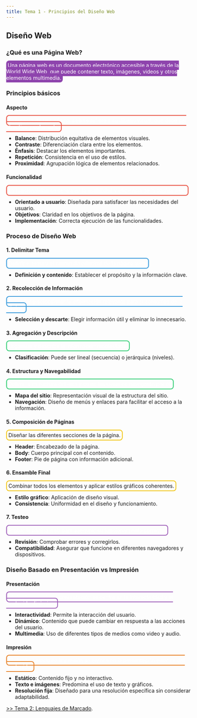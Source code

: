 ```yaml
---
title: Tema 1 - Principios del Diseño Web
---
```


## Diseño Web

### ¿Qué es una Página Web?

<span style="background-color: #8e44ad; border-radius: 8px; padding: 4px; color: white;">Una página web es un documento electrónico accesible a través de la World Wide Web, que puede contener texto, imágenes, videos y otros elementos multimedia.</span>

### Principios básicos

#### Aspecto

<span style="border: 2px solid #e74c3c; border-radius: 8px; padding: 4px; color: white;">El aspecto de una página web se refiere a su diseño visual, que debe ser atractivo y coherente.</span>

- **Balance**: Distribución equitativa de elementos visuales.
- **Contraste**: Diferenciación clara entre los elementos.
- **Énfasis**: Destacar los elementos importantes.
- **Repetición**: Consistencia en el uso de estilos.
- **Proximidad**: Agrupación lógica de elementos relacionados.

#### Funcionalidad

<span style="border: 2px solid #e74c3c; border-radius: 8px; padding: 4px; color: white;">La funcionalidad se centra en la usabilidad y eficiencia de la página web.</span>

- **Orientado a usuario**: Diseñada para satisfacer las necesidades del usuario.
- **Objetivos**: Claridad en los objetivos de la página.
- **Implementación**: Correcta ejecución de las funcionalidades.

### Proceso de Diseño Web

#### 1. Delimitar Tema

<span style="border: 2px solid #3498db; border-radius: 8px; padding: 4px; color: white;">Definir el tema y el contenido principal de la página web.</span>

- **Definición y contenido**: Establecer el propósito y la información clave.

#### 2. Recolección de Información

<span style="border: 2px solid #3498db; border-radius: 8px; padding: 4px; color: white;">Recopilar y seleccionar la información relevante para el contenido de la página.</span>

- **Selección y descarte**: Elegir información útil y eliminar lo innecesario.

#### 3. Agregación y Descripción

<span style="border: 2px solid #2ecc71; border-radius: 8px; padding: 4px; color: white;">Organizar y describir la información recolectada.</span>

- **Clasificación**: Puede ser lineal (secuencia) o jerárquica (niveles).

#### 4. Estructura y Navegabilidad

<span style="border: 2px solid #2ecc71; border-radius: 8px; padding: 4px; color: white;">Definir la estructura del sitio y cómo los usuarios navegarán por él.</span>

- **Mapa del sitio**: Representación visual de la estructura del sitio.
- **Navegación**: Diseño de menús y enlaces para facilitar el acceso a la información.

#### 5. Composición de Páginas

<span style="border: 2px solid #f1c40f; border-radius: 8px; padding: 4px;">Diseñar las diferentes secciones de la página.</span>

- **Header**: Encabezado de la página.
- **Body**: Cuerpo principal con el contenido.
- **Footer**: Pie de página con información adicional.

#### 6. Ensamble Final

<span style="border: 2px solid #f1c40f; border-radius: 8px; padding: 4px;">Combinar todos los elementos y aplicar estilos gráficos coherentes.</span>

- **Estilo gráfico**: Aplicación de diseño visual.
- **Consistencia**: Uniformidad en el diseño y funcionamiento.

#### 7. Testeo

<span style="border: 2px solid #9b59b6; border-radius: 8px; padding: 4px; color: white;">Probar la página web para asegurar su funcionamiento correcto.</span>

- **Revisión**: Comprobar errores y corregirlos.
- **Compatibilidad**: Asegurar que funcione en diferentes navegadores y dispositivos.

### Diseño Basado en Presentación vs Impresión

#### Presentación

<span style="border: 2px solid #9b59b6; border-radius: 8px; padding: 4px; color: white;">El diseño basado en presentación se centra en la interactividad y el contenido dinámico.</span>

- **Interactividad**: Permite la interacción del usuario.
- **Dinámico**: Contenido que puede cambiar en respuesta a las acciones del usuario.
- **Multimedia**: Uso de diferentes tipos de medios como video y audio.

#### Impresión

<span style="border: 2px solid #e67e22; border-radius: 8px; padding: 4px; color: white;">El diseño basado en impresión se enfoca en la presentación estática del contenido.</span>

- **Estático**: Contenido fijo y no interactivo.
- **Texto e imágenes**: Predomina el uso de texto y gráficos.
- **Resolución fija**: Diseñado para una resolución específica sin considerar adaptabilidad.

[ >> Tema 2: Lenguajes de Marcado](../tema2#1-introducción/).

##
